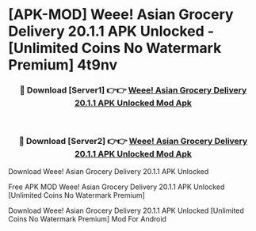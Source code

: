 # [APK-MOD] Weee! Asian Grocery Delivery 20.1.1 APK Unlocked - [Unlimited Coins No Watermark Premium] 4t9nv



<div align="center">
<h3>🔴 Download [Server1] 👉👉 <a href="https://momento.my/?title=Weee!_Asian_Grocery_Delivery_20.1.1_APK_Unlocked">Weee! Asian Grocery Delivery 20.1.1 APK Unlocked Mod Apk</a></h3><br>

<h3>🔴 Download [Server2] 👉👉 <a href="https://momento.my/?title=Weee!_Asian_Grocery_Delivery_20.1.1_APK_Unlocked">Weee! Asian Grocery Delivery 20.1.1 APK Unlocked Mod Apk</a></h3>
</div>



Download Weee! Asian Grocery Delivery 20.1.1 APK Unlocked 

Free APK MOD Weee! Asian Grocery Delivery 20.1.1 APK Unlocked [Unlimited Coins No Watermark Premium]

Download Weee! Asian Grocery Delivery 20.1.1 APK Unlocked [Unlimited Coins No Watermark Premium] Mod For Android
